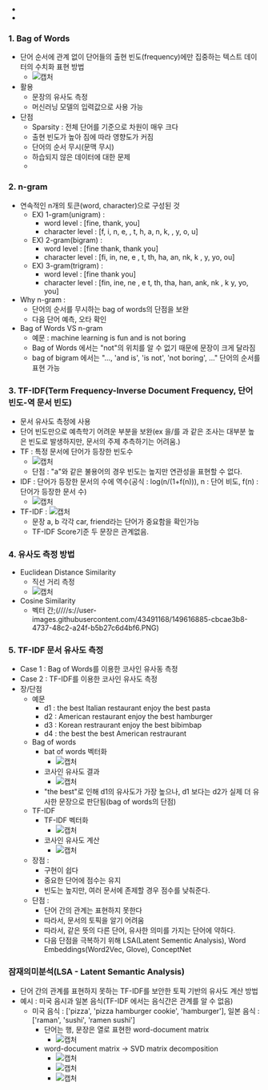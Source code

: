 -
-

### 1. Bag of Words
- 단어 순서에 관계 없이 단어들의 출현 빈도(frequency)에만 집중하는 텍스트 데이터의 수치화 표현 방법
  - ![캡처](https://user-images.githubusercontent.com/43491168/149614682-37475a72-bf09-4976-9b9f-86d3240d96a4.PNG)
- 활용
  - 문장의 유사도 측정
  - 머신러닝 모델의 입력값으로 사용 가능
- 단점
  - Sparsity : 전체 단어를 기준으로 차원이 매우 크다
  - 출현 빈도가 높아 짐에 따라 영향도가 커짐
  - 단어의 순서 무시(문맥 무시)
  - 하습되지 않은 데이터에 대한 문제
  - 
### 2. n-gram
- 연속적인 n개의 토큰(word, character)으로 구성된 것
  - EX) 1-gram(unigram) : 
    - word level : [fine, thank, you]
    - character level : [f, i, n, e, , t, h, a, n, k, , y, o, u]
  - EX) 2-gram(bigram) : 
    - word level : [fine thank, thank you]
    - character level : [fi, in, ne, e , t, th, ha, an, nk, k , y, yo, ou]
  - EX) 3-gram(trigram) : 
    - word level : [fine thank you]
    - character level : [fin, ine, ne , e t, th, tha, han, ank, nk , k y, yo, you]
- Why n-gram : 
  - 단어의 순서를 무시하는 bag of words의 단점을 보완
  - 다음 단어 예측, 오타 확인
- Bag of Words VS n-gram
  - 예문 : machine learning is fun and is not boring
  - Bag of Words 에서는 "not"의 위치를 알 수 없기 때문에 문장이 크게 달라짐
  - bag of bigram 에서는 "..., 'and is', 'is not', 'not boring', ..." 단어의 순서를 표현 가능

### 3. TF-IDF(Term Frequency-Inverse Document Frequency, 단어 빈도-역 문서 빈도)
- 문서 유사도 측정에 사용
- 단어 빈도만으로 예측학기 어려운 부분을 보완(ex 을/를 과 같은 조사는 대부분 높은 빈도로 발생하지만, 문서의 주제 추측하기는 어려움.)
- TF : 특정 문서에 단어가 등장한 빈도수
  - ![캡처](https://user-images.githubusercontent.com/43491168/149616329-57c95740-02c1-494b-aa09-065a7f197534.PNG)
  - 단점 : "a"와 같은 불용어의 경우 빈도는 높지만 연관성을 표현할 수 없다.
- IDF : 단어가 등장한 문서의 수에 역수(공식 : log(n/(1+f(n))), n : 단어 비도, f(n) : 단어가 등장한 문서 수)
  - ![캡처](https://user-images.githubusercontent.com/43491168/149616661-d8eab4c4-5faa-4d12-a9ea-d792d8d900e4.PNG)
- TF-IDF : ![캡처](https://user-images.githubusercontent.com/43491168/149616714-bd669061-d920-460a-8512-37eb8b487e1e.PNG)
  - 문장 a, b 각각 car, friend라는 단어가 중요함을 확인가능
  - TF-IDF Score기준 두 문장은 관계없음.

### 4. 유사도 측정 방법
- Euclidean Distance Similarity
  - 직선 거리 측정
  - ![캡처](https://user-images.githubusercontent.com/43491168/149616841-7246eab2-a03e-4d15-b78d-bdf775bc3c78.PNG)
- Cosine Similarity
  - 벡터 간;(////s://user-images.githubusercontent.com/43491168/149616885-cbcae3b8-4737-48c2-a24f-b5b27c6d4bf6.PNG)

### 5. TF-IDF 문서 유사도 측정
- Case 1 : Bag of Words를 이용한 코사인 유사동 측정
- Case 2 : TF-IDF를 이용한 코사인 유사도 측정
- 장/단점
  - 예문
    - d1 : the best Italian restaurant enjoy the best pasta
    - d2 : American restaurant enjoy the best hamburger
    - d3 : Korean restraurant enjoy the best bibimbap
    - d4 : the best the best American restraurant
  - Bag of words
    - bat of words 벡터화
      - ![캡처](https://user-images.githubusercontent.com/43491168/149647324-d98e040f-76ad-4ee4-b0a2-54ed46c71402.PNG)
    - 코사인 유사도 결과
      - ![캡처](https://user-images.githubusercontent.com/43491168/149647358-68f8480a-c338-4ab2-afb9-ad7fee2bef38.PNG)
    - "the best"로 인해 d1의 유사도가 가장 높으나, d1 보다는 d2가 실제 더 유사한 문장으로 판단됨(bag of words의 단점)
  - TF-IDF
    - TF-IDF 벡터화
      - ![캡처](https://user-images.githubusercontent.com/43491168/149647393-50a4275d-ca2d-4125-a838-5c91306bd3b3.PNG)
    - 코사인 유사도 계산
      - ![캡처](https://user-images.githubusercontent.com/43491168/149647403-213d4fb0-ac42-4bf3-9b5a-e4fa297aa95e.PNG)
  - 장점 : 
    - 구현이 쉽다
    - 중요한 단어에 점수는 유지
    - 빈도는 높지만, 여러 문서에 존제할 경우 점수를 낮춰준다.
  - 단점 :
    - 단어 간의 관계는 표현하지 못한다
    - 따라서, 문서의 토픽을 알기 어려움
    - 따라서, 같은 뜻의 다른 단어, 유사한 의미를 가지는 단어에 약하다.
    - 다음 단점을 극복하기 위해 LSA(Latent Sementic Analysis), Word Embeddings(Word2Vec, Glove), ConceptNet

### 잠재의미분석(LSA - Latent Semantic Analysis)
- 단어 간의 관계를 표현하지 못하는 TF-IDF를 보안한 토픽 기반의 유사도 계산 방법
- 예시 : 미국 음시과 일본 음식(TF-IDF 에서는 음식간은 관계를 알 수 없음)
  - 미국 음식 : ['pizza', 'pizza hamburger cookie', 'hamburger'], 일본 음식 : ['raman', 'sushi', 'ramen sushi']
    - 단어는 행, 문장은 열로 표현한 word-document matrix
      - ![캡처](https://user-images.githubusercontent.com/43491168/149647773-3d19a30c-0a0f-4579-b4e7-c286c1f4b272.PNG)
    - word-document matrix -> SVD matrix decomposition
      - ![캡처](https://user-images.githubusercontent.com/43491168/149647845-a40f9989-5b83-4332-919d-2b204bb3fc0a.PNG)
      - ![캡처](https://user-images.githubusercontent.com/43491168/149647881-a20ad0f8-4a6d-4950-bc64-d35707b00fa0.PNG)
      - ![캡처](https://user-images.githubusercontent.com/43491168/149647889-867e8b25-b9ce-4234-80c8-e670ec90a926.PNG)




